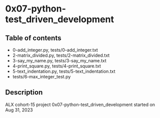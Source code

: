 # 0x07-python-test_driven_development

## Table of contents
- 0-add_integer.py, tests/0-add_integer.txt
- 2-matrix_divided.py, tests/2-matrix_divided.txt
- 3-say_my_name.py, tests/3-say_my_name.txt
- 4-print_square.py, tests/4-print_square.txt
- 5-text_indentation.py, tests/5-text_indentation.txt
- tests/6-max_integer_test.py

## Description 
ALX cohort-15 project 0x07-python-test_driven_development
started on  Aug 31, 2023